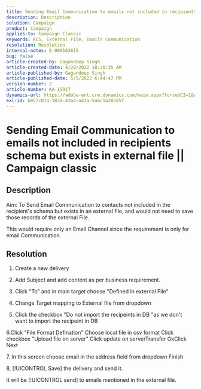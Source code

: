 ```yaml
---
title: Sending Email Communication to emails not included in recipients schema but exists in external file || Campaign classic
description: Description
solution: Campaign
product: Campaign
applies-to: Campaign Classic
keywords: KCS, External File, Emails Communication
resolution: Resolution
internal-notes: E-000163615
bug: false
article-created-by: Gagandeep Singh
article-created-date: 4/28/2022 10:20:35 AM
article-published-by: Gagandeep Singh
article-published-date: 5/5/2022 6:44:47 PM
version-number: 2
article-number: KA-15917
dynamics-url: https://adobe-ent.crm.dynamics.com/main.aspx?forceUCI=1&pagetype=entityrecord&etn=knowledgearticle&id=f3a22ad1-dcc6-ec11-a7b6-0022480a1004
exl-id: b857c014-383a-43a4-a41a-5abc1a38585f
---
```

# Sending Email Communication to emails not included in recipients schema but exists in external file || Campaign classic

## Description


Aim: To Send Email Communication to contacts not included in the recipient's schema but exists in an external file, and would not need to save those records of the external File.

This would require only an Email Channel since the requirement is only for email Communication.


## Resolution


1. Create a new delivery

2. Add Subject and add content as per business requirement.

3. Click "To" and in main target choose "Defined in external File"

4. Change Target mapping to External file from dropdown

5. Click the checkbox "Do not import the recipeints in DB "as we don't want to import the recipeint in DB

6.Click "File Format Defination"  Choose local file in csv format  Click checkbox "Upload file on server" Click update on serverTransfer OkClick Next

&#x200B;7. In this screen choose email in the address field from dropdown  Finish

8, [!UICONTROL Save] the delivery and send it.

It will be [!UICONTROL send] to emails mentioned in the external file.
